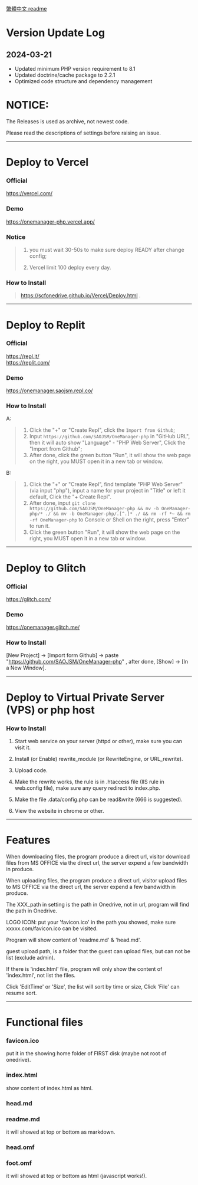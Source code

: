 [繁體中文 readme](readme_tw.md)  

# Version Update Log

## 2024-03-21
- Updated minimum PHP version requirement to 8.1
- Updated doctrine/cache package to 2.2.1
- Optimized code structure and dependency management

# NOTICE: 

  The Releases is used as archive, not newest code.  

  Please read the descriptions of settings before raising an issue.  

---

# Deploy to Vercel  

### Official

  https://vercel.com/  

### Demo

  https://onemanager-php.vercel.app/  

### Notice

> 1. you must wait 30-50s to make sure deploy READY after change config;  
>
> 2. Vercel limit 100 deploy every day.  

### How to Install

> https://scfonedrive.github.io/Vercel/Deploy.html .  

---

# Deploy to Replit  

### Official

  https://repl.it/  
  https://replit.com/  

### Demo

  https://onemanager.saojsm.repl.co/  

### How to Install
A:
> 1. Click the "+" or "Create Repl", click the `Import from Github`;  
> 2. Input `https://github.com/SAOJSM/OneManager-php` in "GitHub URL", then it will auto show "Language" - "PHP Web Server", Click the "Import from Github";  
> 3. After done, click the green button "Run", it will show the web page on the right, you MUST open it in a new tab or window.

B:
> 1. Click the "+" or "Create Repl", find template "PHP Web Server" (via input "php"), input a name for your project in "Title" or left it default, Click the "+ Create Repl".  
> 2. After done, input `git clone https://github.com/SAOJSM/OneManager-php && mv -b OneManager-php/* ./ && mv -b OneManager-php/.[^.]* ./ && rm -rf *~ && rm -rf OneManager-php` to Console or Shell on the right, press "Enter" to run it.  
> 3. Click the green button "Run", it will show the web page on the right, you MUST open it in a new tab or window.  

---

# Deploy to Glitch  

### Official

  https://glitch.com/  

### Demo

  https://onemanager.glitch.me/  

### How to Install

  [New Project] -> [Import form Github] -> paste "https://github.com/SAOJSM/OneManager-php" , after done, [Show] -> [In a New Window].  

---

# Deploy to Virtual Private Server (VPS) or php host  

### How to Install

1. Start web service on your server (httpd or other), make sure you can visit it.  

2. Install (or Enable) rewrite_module (or RewriteEngine, or URL_rewrite).  

3. Upload code.  

4. Make the rewrite works, the rule is in .htaccess file (IIS rule in web.config file), make sure any query redirect to index.php.  

5. Make the file .data/config.php can be read&write (666 is suggested).  

6. View the website in chrome or other.  

----

# Features  

  When downloading files, the program produce a direct url, visitor download files from MS OFFICE via the direct url, the server expend a few bandwidth in produce.  

  When uploading files, the program produce a direct url, visitor upload files to MS OFFICE via the direct url, the server expend a few bandwidth in produce.  

  The XXX_path in setting is the path in Onedrive, not in url, program will find the path in Onedrive.  

  LOGO ICON: put your 'favicon.ico' in the path you showed, make sure xxxxx.com/favicon.ico can be visited.   

  Program will show content of 'readme.md' & 'head.md'.  

  guest upload path, is a folder that the guest can upload files, but can not be list (exclude admin).  

  If there is 'index.html' file, program will only show the content of 'index.html', not list the files.  

  Click 'EditTime' or 'Size', the list will sort by time or size, Click 'File' can resume sort.  

----

# Functional files

### favicon.ico

  put it in the showing home folder of FIRST disk (maybe not root of onedrive). 

### index.html

  show content of index.html as html. 

### head.md

### readme.md

  it will showed at top or bottom as markdown.

### head.omf

### foot.omf

  it will showed at top or bottom as html (javascript works!). 